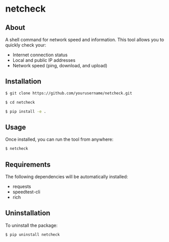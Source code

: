 # netcheck

## About

A shell command for network speed and information. This tool allows you to quickly check your:
- Internet connection status
- Local and public IP addresses
- Network speed (ping, download, and upload)

## Installation

```bash
$ git clone https://github.com/yourusername/netcheck.git
```

```bash
$ cd netcheck
```

```bash
$ pip install -e .
```

## Usage

Once installed, you can run the tool from anywhere:

```bash
$ netcheck
```

## Requirements

The following dependencies will be automatically installed:
- requests
- speedtest-cli
- rich

## Uninstallation

To uninstall the package:

```bash
$ pip uninstall netcheck
``` 
